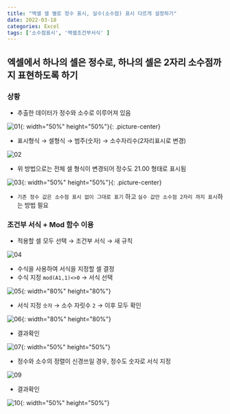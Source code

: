 ```yaml
---
title: "엑셀 셀 별로 정수 표시, 실수(소수점) 표시 다르게 설정하기"
date: 2022-03-18
categories: Excel
tags: ['소수점표시', '엑셀조건부서식' ]
---
```


엑셀에서 하나의 셀은 정수로, 하나의 셀은 2자리 소수점까지 표현하도록 하기
------

### 상황

- 추출한 데이터가 정수와 소수로 이루어져 있음
  
![01](https://user-images.githubusercontent.com/76153041/158950297-42add63c-d5bc-4840-9b8d-903ab218c97f.png){: width="50%" height="50%"}{: .picture-center}

- 표시형식 → 셀형식 → 범주(숫자) → 소수자리수(2자리표시로 변경)  

![02](https://user-images.githubusercontent.com/76153041/158950299-357d4e05-cb92-4b84-829d-c58d9fa4ff55.png)  

- 위 방법으로는 전체 셀 형식이 변경되어 정수도 21.00 형태로 표시됨  

![03](https://user-images.githubusercontent.com/76153041/158950303-cbae3c2c-f683-4160-b3cf-c7bc92e87d6d.png){: width="50%" height="50%"}{: .picture-center}  

- `기존 정수 값은 소수점 표시 없이 그대로 표기` 하고 `실수 값만 소수점 2자리 까지 표시`하는 방법 필요

### 조건부 서식 + Mod 함수 이용

- 적용할 셀 모두 선택 → 조건부 서식 → 새 규칙  
  
![04](https://user-images.githubusercontent.com/76153041/158951760-f40cf82f-e5dc-4fda-a7a9-2926643caa83.png)  

- 수식을 사용하여 서식을 지정할 셀 결정
- 수식 지정 `mod(A1,1)<>0` → 서식 선택  

![05](https://user-images.githubusercontent.com/76153041/158951762-386793ea-c2e8-4e95-a98e-420475b4ece4.png){: width="80%" height="80%"}


- 서식 지정 `숫자` → 소수 자릿수 `2` → 이후 모두 확인  

![06](https://user-images.githubusercontent.com/76153041/158951764-3168cf00-ad78-4ad7-afe0-dfd2ac34291e.png){: width="80%" height="80%"}  


- 결과확인  

![07](https://user-images.githubusercontent.com/76153041/158951773-e3df4d52-84aa-4caa-8c1c-fce81907b32b.png){: width="50%" height="50%"}

- 정수와 소수의 정렬이 신경쓰일 경우, 정수도 숫자로 서식 지정  

![09](https://user-images.githubusercontent.com/76153041/158951775-c1ea2dad-b022-4400-a9de-60c0b3532d79.png)  


- 결과확인  

![10](https://user-images.githubusercontent.com/76153041/158951777-138dc6ab-3b94-4920-87da-7886a93ad452.png){: width="50%" height="50%"}